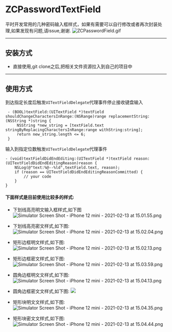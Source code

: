 # ZCPasswordTextField
平时开发常用的几种密码输入框样式，如果有需要可以自行修改或者再次封装处理,如果发现有问题,请issue,谢谢.
![ZCPasswordField.gif](https://upload-images.jianshu.io/upload_images/1504763-ce5ec8cfb23ff9d0.gif?imageMogr2/auto-orient/strip)

---
## 安装方式
* 直接使用,git clone之后,把相关文件资源拉入到自己的项目中
---
## 使用方式
到达指定长度后触发`UITextFieldDelegate`代理事件停止接收键盘输入
```
 - (BOOL)textField:(UITextField *)textField shouldChangeCharactersInRange:(NSRange)range replacementString:(NSString *)string {
     NSString *new_string = [textField.text stringByReplacingCharactersInRange:range withString:string];
     return new_string.length <= 6;
 }
```
输入到指定位数触发`UITextFieldDelegate`代理事件
```
- (void)textFieldDidEndEditing:(UITextField *)textField reason:(UITextFieldDidEndEditingReason)reason {
    NSLog(@"text:%@--%ld",textField.text, reason);
    if (reason == UITextFieldDidEndEditingReasonCommitted) {
        // your code
    }
}
```
#### 下面样式是目前使用比较多的样式:

* 下划线高亮明文输入框样式,如下图
![Simulator Screen Shot - iPhone 12 mini - 2021-02-13 at 15.01.55.png](https://upload-images.jianshu.io/upload_images/1504763-798515811c2705a5.png?imageMogr2/auto-orient/strip%7CimageView2/2/w/1240)


* 下划线高亮密文样式,如下图:
![Simulator Screen Shot - iPhone 12 mini - 2021-02-13 at 15.02.04.png](https://upload-images.jianshu.io/upload_images/1504763-1426074158f1f4e5.png?imageMogr2/auto-orient/strip%7CimageView2/2/w/1240)
* 矩形边框明文样式,如下图:
![Simulator Screen Shot - iPhone 12 mini - 2021-02-13 at 15.02.13.png](https://upload-images.jianshu.io/upload_images/1504763-62f24f99b3b90160.png?imageMogr2/auto-orient/strip%7CimageView2/2/w/1240)
* 矩形边框密文样式,如下图:
![Simulator Screen Shot - iPhone 12 mini - 2021-02-13 at 15.03.59.png](https://upload-images.jianshu.io/upload_images/1504763-cda7346264101339.png?imageMogr2/auto-orient/strip%7CimageView2/2/w/1240)
* 圆角边框明文文样式,如下图:
![Simulator Screen Shot - iPhone 12 mini - 2021-02-13 at 15.04.13.png](https://upload-images.jianshu.io/upload_images/1504763-b0ca32cf10249da6.png?imageMogr2/auto-orient/strip%7CimageView2/2/w/1240)
* 圆角边框密文文样式,如下图:
![
](https://upload-images.jianshu.io/upload_images/1504763-a903bb9531cb572c.png?imageMogr2/auto-orient/strip%7CimageView2/2/w/1240)
* 矩形块明文文样式,如下图:
![Simulator Screen Shot - iPhone 12 mini - 2021-02-13 at 15.04.35.png](https://upload-images.jianshu.io/upload_images/1504763-1ea81623a9209664.png?imageMogr2/auto-orient/strip%7CimageView2/2/w/1240)
* 矩形块密文文样式,如下图:
![Simulator Screen Shot - iPhone 12 mini - 2021-02-13 at 15.04.44.png](https://upload-images.jianshu.io/upload_images/1504763-b89a52ba70f7dc13.png?imageMogr2/auto-orient/strip%7CimageView2/2/w/1240)








